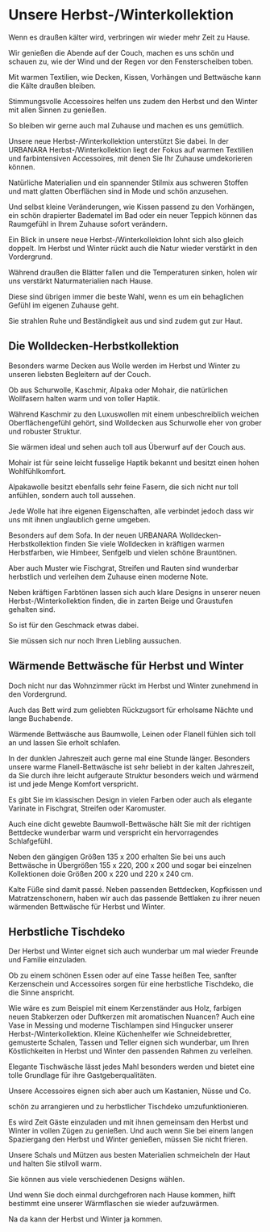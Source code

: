 Unsere Herbst-/Winterkollektion
===============================

Wenn es draußen kälter wird, verbringen wir wieder mehr Zeit zu Hause.

Wir genießen die Abende auf der Couch, machen es uns schön und schauen zu, wie der Wind und der Regen vor den Fensterscheiben toben.

Mit warmen Textilien, wie Decken, Kissen, Vorhängen und Bettwäsche kann die Kälte draußen bleiben.

Stimmungsvolle Accessoires helfen uns zudem den Herbst und den Winter mit allen Sinnen zu genießen.

So bleiben wir gerne auch mal Zuhause und machen es uns gemütlich.

Unsere neue Herbst-/Winterkollektion unterstützt Sie dabei.
In der URBANARA Herbst-/Winterkollektion liegt der Fokus auf warmen Textilien und farbintensiven Accessoires, mit denen Sie Ihr Zuhause umdekorieren können.

Natürliche Materialien und ein spannender Stilmix aus schweren Stoffen und matt glatten Oberflächen sind in Mode und schön anzusehen.

Und selbst kleine Veränderungen, wie Kissen passend zu den Vorhängen, ein schön drapierter Badematel im Bad oder ein neuer Teppich können das Raumgefühl in Ihrem Zuhause sofort verändern.

Ein Blick in unsere neue Herbst-/Winterkollektion lohnt sich also gleich doppelt.
Im Herbst und Winter rückt auch die Natur wieder verstärkt in den Vordergrund.

Während draußen die Blätter fallen und die Temperaturen sinken, holen wir uns verstärkt Naturmaterialien nach Hause.

Diese sind übrigen immer die beste Wahl, wenn es um ein behaglichen Gefühl im eigenen Zuhause geht.

Sie strahlen Ruhe und Beständigkeit aus und sind zudem gut zur Haut.

Die Wolldecken-Herbstkollektion
-------------------------------

Besonders warme Decken aus Wolle werden im Herbst und Winter zu unseren liebsten Begleitern auf der Couch.

Ob aus Schurwolle, Kaschmir, Alpaka oder Mohair, die natürlichen Wollfasern halten warm und von toller Haptik.

Während Kaschmir zu den Luxuswollen mit einem unbeschreiblich weichen Oberflächengefühl gehört, sind Wolldecken aus Schurwolle eher von grober und robuster Struktur.

Sie wärmen ideal und sehen auch toll aus Überwurf auf der Couch aus.

Mohair ist für seine leicht fusselige Haptik bekannt und besitzt einen hohen Wohlfühlkomfort.

Alpakawolle besitzt ebenfalls sehr feine Fasern, die sich nicht nur toll anfühlen, sondern auch toll aussehen.

Jede Wolle hat ihre eigenen Eigenschaften, alle verbindet jedoch dass wir uns mit ihnen unglaublich gerne umgeben.

Besonders auf dem Sofa.
In der neuen URBANARA Wolldecken-Herbstkollektion finden Sie viele Wolldecken in kräftigen warmen Herbstfarben, wie Himbeer, Senfgelb und vielen schöne Brauntönen.

Aber auch Muster wie Fischgrat, Streifen und Rauten sind wunderbar herbstlich und verleihen dem Zuhause einen moderne Note.

Neben kräftigen Farbtönen lassen sich auch klare Designs in unserer neuen Herbst-/Winterkollektion finden, die in zarten Beige und Graustufen gehalten sind.

So ist für den Geschmack etwas dabei.

Sie müssen sich nur noch Ihren Liebling aussuchen.

Wärmende Bettwäsche für Herbst und Winter
-----------------------------------------

Doch nicht nur das Wohnzimmer rückt im Herbst und Winter zunehmend in den Vordergrund.

Auch das Bett wird zum geliebten Rückzugsort für erholsame Nächte und lange Buchabende.

Wärmende Bettwäsche aus Baumwolle, Leinen oder Flanell fühlen sich toll an und lassen Sie erholt schlafen.

In der dunklen Jahreszeit auch gerne mal eine Stunde länger.
Besonders unsere warme Flanell-Bettwäsche ist sehr beliebt in der kalten Jahreszeit, da Sie durch ihre leicht aufgeraute Struktur besonders weich und wärmend ist und jede Menge Komfort verspricht.

Es gibt Sie im klassischen Design in vielen Farben oder auch als elegante Varinate in Fischgrat, Streifen oder Karomuster.

Auch eine dicht gewebte Baumwoll-Bettwäsche hält Sie mit der richtigen Bettdecke wunderbar warm und verspricht ein hervorragendes Schlafgefühl.

Neben den gängigen Größen 135 x 200 erhalten Sie bei uns auch Bettwäsche in Übergrößen 155 x 220, 200 x 200 und sogar bei einzelnen Kollektionen doie Größen 200 x 220 und 220 x 240 cm.

Kalte Füße sind damit passé.
Neben passenden Bettdecken, Kopfkissen und Matratzenschonern, haben wir auch das passende Bettlaken zu ihrer neuen wärmenden Bettwäsche für Herbst und Winter.

Herbstliche Tischdeko
---------------------

Der Herbst und Winter eignet sich auch wunderbar um mal wieder Freunde und Familie einzuladen.

Ob zu einem schönen Essen oder auf eine Tasse heißen Tee, sanfter Kerzenschein und Accessoires sorgen für eine herbstliche Tischdeko, die die Sinne anspricht.

Wie wäre es zum Beispiel mit einem Kerzenständer aus Holz, farbigen neuen Stabkerzen oder Duftkerzen mit aromatischen Nuancen? Auch eine Vase in Messing und moderne Tischlampen sind Hingucker unserer Herbst-/Winterkollektion.
Kleine Küchenhelfer wie Schneidebretter, gemusterte Schalen, Tassen und Teller eignen sich wunderbar, um Ihren Köstlichkeiten in Herbst und Winter den passenden Rahmen zu verleihen.

Elegante Tischwäsche lässt jedes Mahl besonders werden und bietet eine tolle Grundlage für ihre Gastgeberqualitäten.

Unsere Accessoires eignen sich aber auch um Kastanien, Nüsse und Co.

schön zu arrangieren und zu herbstlicher Tischdeko umzufunktionieren.

Es wird Zeit Gäste einzuladen und mit ihnen gemeinsam den Herbst und Winter in vollen Zügen zu genießen.
Und auch wenn Sie bei einem langen Spaziergang den Herbst und Winter genießen, müssen Sie nicht frieren.

Unsere Schals und Mützen aus besten Materialien schmeicheln der Haut und halten Sie stilvoll warm.

Sie können aus viele verschiedenen Designs wählen.

Und wenn Sie doch einmal durchgefroren nach Hause kommen, hilft bestimmt eine unserer Wärmflaschen sie wieder aufzuwärmen.

Na da kann der Herbst und Winter ja kommen.
